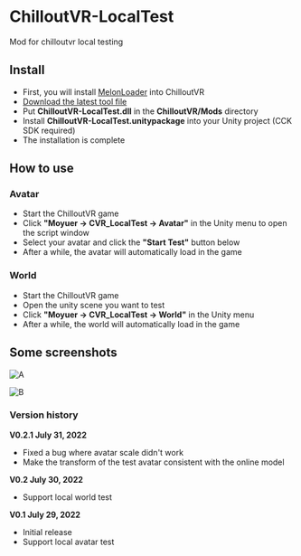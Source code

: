 # ChilloutVR-LocalTest
Mod for chilloutvr local testing

##  Install
 - First, you will install [MelonLoader](https://github.com/LavaGang/MelonLoader) into ChilloutVR
 - [Download the latest tool file](https://github.com/CMoyuer/ChilloutVR-LocalTest/releases/latest)
 - Put **ChilloutVR-LocalTest.dll** in the **ChilloutVR/Mods** directory
 - Install **ChilloutVR-LocalTest.unitypackage** into your Unity project (CCK SDK required)
 - The installation is complete
 
## How to use
### Avatar
 - Start the ChilloutVR game
 - Click **"Moyuer -> CVR_LocalTest -> Avatar"** in the Unity menu to open the script window
 - Select your avatar and click the **"Start Test"** button below
 - After a while, the avatar will automatically load in the game
 
### World
 - Start the ChilloutVR game
 - Open the unity scene you want to test
 - Click **"Moyuer -> CVR_LocalTest -> World"** in the Unity menu
 - After a while, the world will automatically load in the game
 
## Some screenshots

![A](https://user-images.githubusercontent.com/51113234/181872735-acbc883c-8048-44ac-98f9-c373b3c72fea.png)

![B](https://user-images.githubusercontent.com/51113234/181878552-5ca782a9-cf49-4c61-be62-ee9fa6670fff.png)

### Version history
**V0.2.1 July 31, 2022**
 - Fixed a bug where avatar scale didn't work
 - Make the transform of the test avatar consistent with the online model

**V0.2 July 30, 2022**
 - Support local world test

**V0.1 July 29, 2022**
 - Initial release
 - Support local avatar test

